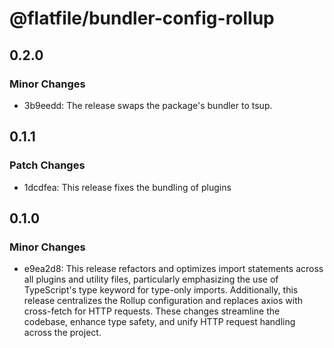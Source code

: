# @flatfile/bundler-config-rollup

## 0.2.0

### Minor Changes

- 3b9eedd: The release swaps the package's bundler to tsup.

## 0.1.1

### Patch Changes

- 1dcdfea: This release fixes the bundling of plugins

## 0.1.0

### Minor Changes

- e9ea2d8: This release refactors and optimizes import statements across all plugins and utility files, particularly emphasizing the use of TypeScript's type keyword for type-only imports. Additionally, this release centralizes the Rollup configuration and replaces axios with cross-fetch for HTTP requests. These changes streamline the codebase, enhance type safety, and unify HTTP request handling across the project.
